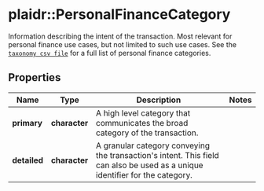 # plaidr::PersonalFinanceCategory

Information describing the intent of the transaction. Most relevant for personal finance use cases, but not limited to such use cases.  See the [`taxonomy csv file`](https://plaid.com/documents/transactions-personal-finance-category-taxonomy.csv) for a full list of personal finance categories.

## Properties
Name | Type | Description | Notes
------------ | ------------- | ------------- | -------------
**primary** | **character** | A high level category that communicates the broad category of the transaction. | 
**detailed** | **character** | A granular category conveying the transaction&#39;s intent. This field can also be used as a unique identifier for the category. | 


